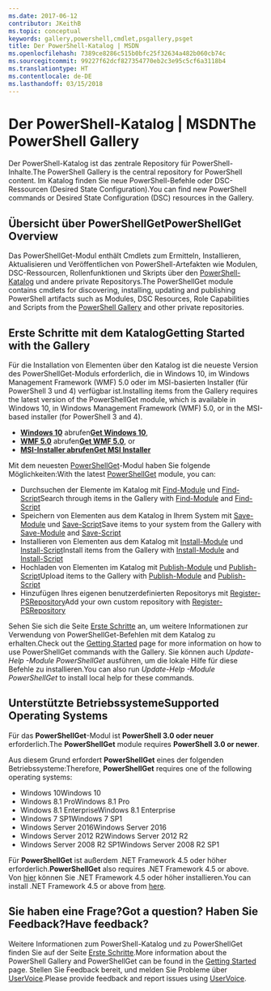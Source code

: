 ```yaml
---
ms.date: 2017-06-12
contributor: JKeithB
ms.topic: conceptual
keywords: gallery,powershell,cmdlet,psgallery,psget
title: Der PowerShell-Katalog | MSDN
ms.openlocfilehash: 7389ce8286c515b0bfc25f32634a482b060cb74c
ms.sourcegitcommit: 99227f62dcf827354770eb2c3e95c5cf6a3118b4
ms.translationtype: HT
ms.contentlocale: de-DE
ms.lasthandoff: 03/15/2018
---
```

# <a name="the-powershell-gallery"></a><span data-ttu-id="4cf7e-103">Der PowerShell-Katalog | MSDN</span><span class="sxs-lookup"><span data-stu-id="4cf7e-103">The PowerShell Gallery</span></span>

<span data-ttu-id="4cf7e-104">Der PowerShell-Katalog ist das zentrale Repository für PowerShell-Inhalte.</span><span class="sxs-lookup"><span data-stu-id="4cf7e-104">The PowerShell Gallery is the central repository for PowerShell content.</span></span> <span data-ttu-id="4cf7e-105">Im Katalog finden Sie neue PowerShell-Befehle oder DSC-Ressourcen (Desired State Configuration).</span><span class="sxs-lookup"><span data-stu-id="4cf7e-105">You can find new PowerShell commands or Desired State Configuration (DSC) resources in the Gallery.</span></span>

## <a name="powershellget-overview"></a><span data-ttu-id="4cf7e-106">Übersicht über PowerShellGet</span><span class="sxs-lookup"><span data-stu-id="4cf7e-106">PowerShellGet Overview</span></span>

<span data-ttu-id="4cf7e-107">Das PowerShellGet-Modul enthält Cmdlets zum Ermitteln, Installieren, Aktualisieren und Veröffentlichen von PowerShell-Artefakten wie Modulen, DSC-Ressourcen, Rollenfunktionen und Skripts über den [PowerShell-Katalog](https://www.PowerShellGallery.com) und andere private Repositorys.</span><span class="sxs-lookup"><span data-stu-id="4cf7e-107">The PowerShellGet module contains cmdlets for discovering, installing, updating and publishing PowerShell artifacts such as Modules, DSC Resources, Role Capabilities and Scripts from the [PowerShell Gallery](https://www.PowerShellGallery.com) and other private repositories.</span></span>

## <a name="getting-started-with-the-gallery"></a><span data-ttu-id="4cf7e-108">Erste Schritte mit dem Katalog</span><span class="sxs-lookup"><span data-stu-id="4cf7e-108">Getting Started with the Gallery</span></span>

<span data-ttu-id="4cf7e-109">Für die Installation von Elementen über den Katalog ist die neueste Version des PowerShellGet-Moduls erforderlich, die in Windows 10, im Windows Management Framework (WMF) 5.0 oder im MSI-basierten Installer (für PowerShell 3 und 4) verfügbar ist.</span><span class="sxs-lookup"><span data-stu-id="4cf7e-109">Installing items from the Gallery requires the latest version of the PowerShellGet module, which is available in Windows 10, in Windows Management Framework (WMF) 5.0, or in the MSI-based installer (for PowerShell 3 and 4).</span></span>

- <span data-ttu-id="4cf7e-110">[**Windows 10**](http://go.microsoft.com/fwlink/?LinkID=624830&clcid=0x409) abrufen</span><span class="sxs-lookup"><span data-stu-id="4cf7e-110">[**Get Windows 10**](http://go.microsoft.com/fwlink/?LinkID=624830&clcid=0x409),</span></span>
- <span data-ttu-id="4cf7e-111">[**WMF 5.0**](http://go.microsoft.com/fwlink/?LinkId=398175) abrufen</span><span class="sxs-lookup"><span data-stu-id="4cf7e-111">[**Get WMF 5.0**](http://go.microsoft.com/fwlink/?LinkId=398175), or</span></span>
- [<span data-ttu-id="4cf7e-112">**MSI-Installer abrufen**</span><span class="sxs-lookup"><span data-stu-id="4cf7e-112">**Get MSI Installer**</span></span>](http://go.microsoft.com/fwlink/?LinkID=746217&clcid=0x409)

<span data-ttu-id="4cf7e-113">Mit dem neuesten [PowerShellGet](http://go.microsoft.com/fwlink/?LinkID=760387&clcid=0x409)-Modul haben Sie folgende Möglichkeiten:</span><span class="sxs-lookup"><span data-stu-id="4cf7e-113">With the latest [PowerShellGet](http://go.microsoft.com/fwlink/?LinkID=760387&clcid=0x409) module, you can:</span></span>

-   <span data-ttu-id="4cf7e-114">Durchsuchen der Elemente im Katalog mit [Find-Module](https://go.microsoft.com/fwlink/?LinkId=821658) und [Find-Script](https://go.microsoft.com/fwlink/?LinkId=822322)</span><span class="sxs-lookup"><span data-stu-id="4cf7e-114">Search through items in the Gallery with [Find-Module](https://go.microsoft.com/fwlink/?LinkId=821658) and [Find-Script](https://go.microsoft.com/fwlink/?LinkId=822322)</span></span>
-   <span data-ttu-id="4cf7e-115">Speichern von Elementen aus dem Katalog in Ihrem System mit [Save-Module](https://go.microsoft.com/fwlink/?LinkId=821669) und [Save-Script](https://go.microsoft.com/fwlink/?LinkId=822334)</span><span class="sxs-lookup"><span data-stu-id="4cf7e-115">Save items to your system from the Gallery with [Save-Module](https://go.microsoft.com/fwlink/?LinkId=821669) and [Save-Script](https://go.microsoft.com/fwlink/?LinkId=822334)</span></span>
-   <span data-ttu-id="4cf7e-116">Installieren von Elementen aus dem Katalog mit [Install-Module](https://go.microsoft.com/fwlink/?LinkId=821663) und [Install-Script](https://go.microsoft.com/fwlink/?LinkId=822327)</span><span class="sxs-lookup"><span data-stu-id="4cf7e-116">Install items from the Gallery with [Install-Module](https://go.microsoft.com/fwlink/?LinkId=821663) and [Install-Script](https://go.microsoft.com/fwlink/?LinkId=822327)</span></span>
-   <span data-ttu-id="4cf7e-117">Hochladen von Elementen im Katalog mit [Publish-Module](https://go.microsoft.com/fwlink/?LinkId=821666) und [Publish-Script](https://go.microsoft.com/fwlink/?LinkId=822331)</span><span class="sxs-lookup"><span data-stu-id="4cf7e-117">Upload items to the Gallery with [Publish-Module](https://go.microsoft.com/fwlink/?LinkId=821666) and [Publish-Script](https://go.microsoft.com/fwlink/?LinkId=822331)</span></span>
-   <span data-ttu-id="4cf7e-118">Hinzufügen Ihres eigenen benutzerdefinierten Repositorys mit [Register-PSRepository](https://go.microsoft.com/fwlink/?LinkId=821668)</span><span class="sxs-lookup"><span data-stu-id="4cf7e-118">Add your own custom repository with [Register-PSRepository](https://go.microsoft.com/fwlink/?LinkId=821668)</span></span>

<span data-ttu-id="4cf7e-119">Sehen Sie sich die Seite [Erste Schritte](psgallery/psgallery_gettingstarted.md) an, um weitere Informationen zur Verwendung von PowerShellGet-Befehlen mit dem Katalog zu erhalten.</span><span class="sxs-lookup"><span data-stu-id="4cf7e-119">Check out the [Getting Started](psgallery/psgallery_gettingstarted.md) page for more information on how to use PowerShellGet commands with the Gallery.</span></span> <span data-ttu-id="4cf7e-120">Sie können auch *Update-Help -Module PowerShellGet* ausführen, um die lokale Hilfe für diese Befehle zu installieren.</span><span class="sxs-lookup"><span data-stu-id="4cf7e-120">You can also run *Update-Help -Module PowerShellGet* to install local help for these commands.</span></span>

## <a name="supported-operating-systems"></a><span data-ttu-id="4cf7e-121">Unterstützte Betriebssysteme</span><span class="sxs-lookup"><span data-stu-id="4cf7e-121">Supported Operating Systems</span></span>

<span data-ttu-id="4cf7e-122">Für das **PowerShellGet**-Modul ist **PowerShell 3.0 oder neuer** erforderlich.</span><span class="sxs-lookup"><span data-stu-id="4cf7e-122">The **PowerShellGet** module requires **PowerShell 3.0 or newer**.</span></span>

<span data-ttu-id="4cf7e-123">Aus diesem Grund erfordert **PowerShellGet** eines der folgenden Betriebssysteme:</span><span class="sxs-lookup"><span data-stu-id="4cf7e-123">Therefore, **PowerShellGet** requires one of the following operating systems:</span></span>

- <span data-ttu-id="4cf7e-124">Windows 10</span><span class="sxs-lookup"><span data-stu-id="4cf7e-124">Windows 10</span></span>
- <span data-ttu-id="4cf7e-125">Windows 8.1 Pro</span><span class="sxs-lookup"><span data-stu-id="4cf7e-125">Windows 8.1 Pro</span></span>
- <span data-ttu-id="4cf7e-126">Windows 8.1 Enterprise</span><span class="sxs-lookup"><span data-stu-id="4cf7e-126">Windows 8.1 Enterprise</span></span>
- <span data-ttu-id="4cf7e-127">Windows 7 SP1</span><span class="sxs-lookup"><span data-stu-id="4cf7e-127">Windows 7 SP1</span></span>
- <span data-ttu-id="4cf7e-128">Windows Server 2016</span><span class="sxs-lookup"><span data-stu-id="4cf7e-128">Windows Server 2016</span></span>
- <span data-ttu-id="4cf7e-129">Windows Server 2012 R2</span><span class="sxs-lookup"><span data-stu-id="4cf7e-129">Windows Server 2012 R2</span></span>
- <span data-ttu-id="4cf7e-130">Windows Server 2008 R2 SP1</span><span class="sxs-lookup"><span data-stu-id="4cf7e-130">Windows Server 2008 R2 SP1</span></span>

<span data-ttu-id="4cf7e-131">Für **PowerShellGet** ist außerdem .NET Framework 4.5 oder höher erforderlich.</span><span class="sxs-lookup"><span data-stu-id="4cf7e-131">**PowerShellGet** also  requires .NET Framework 4.5 or above.</span></span> <span data-ttu-id="4cf7e-132">Von [hier](https://msdn.microsoft.com/library/5a4x27ek.aspx) können Sie .NET Framework 4.5 oder höher installieren.</span><span class="sxs-lookup"><span data-stu-id="4cf7e-132">You can install .NET Framework 4.5 or above from [here](https://msdn.microsoft.com/library/5a4x27ek.aspx).</span></span>


## <a name="got-a-question-have-feedback"></a><span data-ttu-id="4cf7e-133">Sie haben eine Frage?</span><span class="sxs-lookup"><span data-stu-id="4cf7e-133">Got a question?</span></span> <span data-ttu-id="4cf7e-134">Haben Sie Feedback?</span><span class="sxs-lookup"><span data-stu-id="4cf7e-134">Have feedback?</span></span>

<span data-ttu-id="4cf7e-135">Weitere Informationen zum PowerShell-Katalog und zu PowerShellGet finden Sie auf der Seite [Erste Schritte](psgallery/psgallery_gettingstarted.md).</span><span class="sxs-lookup"><span data-stu-id="4cf7e-135">More information about the PowerShell Gallery and PowerShellGet can be found in the [Getting Started](psgallery/psgallery_gettingstarted.md) page.</span></span> <span data-ttu-id="4cf7e-136">Stellen Sie Feedback bereit, und melden Sie Probleme über [UserVoice](http://windowsserver.uservoice.com/forums/301869-powershell).</span><span class="sxs-lookup"><span data-stu-id="4cf7e-136">Please provide feedback and report issues using [UserVoice](http://windowsserver.uservoice.com/forums/301869-powershell).</span></span>

